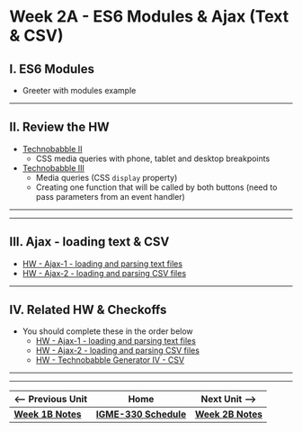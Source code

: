# Week 2A - ES6 Modules & Ajax (Text & CSV)

## I. ES6 Modules

- Greeter with modules example

<hr>

## II. Review the HW
- [Technobabble II](https://github.com/tonethar/IGME-330-Master/blob/master/notes/HW-technobabble-2.md)
  - CSS media queries with phone, tablet and desktop breakpoints
- [Technobabble III](https://github.com/tonethar/IGME-330-Master/blob/master/notes/HW-technobabble-3.md)
  - Media queries (CSS `display` property)
  - Creating one function that will be called by both buttons (need to pass parameters from an event handler)

<hr>


<hr>

## III. Ajax - loading text & CSV

- [HW - Ajax-1 - loading and parsing text files](https://github.com/tonethar/IGME-330-Master/blob/master/notes/HW-ajax-1.md)
- [HW - Ajax-2 - loading and parsing CSV files](https://github.com/tonethar/IGME-330-Master/blob/master/notes/HW-ajax-2.md)

<hr>

## IV. Related HW & Checkoffs
- You should complete these in the order below
  - [HW - Ajax-1 - loading and parsing text files](https://github.com/tonethar/IGME-330-Master/blob/master/notes/HW-ajax-1.md)
  - [HW - Ajax-2 - loading and parsing CSV files](https://github.com/tonethar/IGME-330-Master/blob/master/notes/HW-ajax-2.md)
  - [HW - Technobabble Generator IV - CSV](https://github.com/tonethar/IGME-330-Master/blob/master/notes/HW-technobabble-4.md)
  
<!--_
  - [HW - Ajax-3 - loading and parsing XML files](https://github.com/tonethar/IGME-330-Master/blob/master/notes/HW-ajax-3.md)
  - [HW - Technobabble Generator V - XML](https://github.com/tonethar/IGME-330-Master/blob/master/notes/HW-technobabble-5.md)
  - [HW - Ajax-4 - loading and parsing JSON files](https://github.com/tonethar/IGME-330-Master/blob/master/notes/HW-ajax-4.md)
  - [HW - Technobabble Generator VI - JSON](https://github.com/tonethar/IGME-330-Master/blob/master/notes/HW-technobabble-6.md)
-->


<!--
<hr>

## III. Breakout Groups

- Your mission (with a partner) is to write code that follows the **DRY** software development principle:
  - Clicking the "Load Taffy Info" button in the screenshot below will load and display the contents of the **taffy-facts.txt** file
  - Clicking the "Load Viking Info" button will load and display the contents of the **viking-facts.txt** file
  - You will create a `loadTextXHR()` helper function named that accepts 2 parameters - `url` and `callback`
    - `url` is the path to the file you want to download with `XHR`
    - `callback` is the function you want to have called when the file has downloaded. This callback function will update the appropriate part of the page with the downloaded HTML fragment
  - the two buttons in the screenshot below are both calling the same `loadTextXHR()` function, but passing in different values for the 2 parameters


<hr>

### III-A. Screenshot of completed version

- Here we are using the Bulma CSS framework - https://bulma.io/documentation/

<hr>

![screenshot](../_images/HW-xhr-helper-function.png)

<hr>

-->



<hr><hr>

| <-- Previous Unit | Home | Next Unit -->
| --- | --- | --- 
| [**Week 1B Notes**](01B.md)     |  [**IGME-330 Schedule**](../schedule.md) | [**Week 2B Notes**](02B.md)
